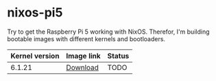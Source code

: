 # nixos-pi5

Try to get the Raspberry Pi 5 working with NixOS.
Therefor, I'm building bootable images with different kernels and bootloaders.

| Kernel version | Image link                                                                                                                                                                                                                                                                                                                                                                                                                                                                            | Status |
| -------------- | ------------------------------------------------------------------------------------------------------------------------------------------------------------------------------------------------------------------------------------------------------------------------------------------------------------------------------------------------------------------------------------------------------------------------------------------------------------------------------------- | ------ |
| 6.1.21         | [Download](https://s3.eu-central-003.backblazeb2.com/crab-share/01HG094WQ69HK74YX7MTQDHHM1/pi5-image-23.11.20231114.bf744fe-aarch64-linux.img.zip?X-Amz-Algorithm=AWS4-HMAC-SHA256&X-Amz-Credential=003d560892a1b3a0000000002%2F20231117%2Feu-central-003%2Fs3%2Faws4_request&X-Amz-Date=20231117T090423Z&X-Amz-Expires=604800&X-Amz-SignedHeaders=host&response-cache-control=no-cache%2C+no-store&X-Amz-Signature=d5ac14647af8d7b6af4fb8446e68edbae85f7a5ee138618e85616fde405a586e) | TODO   |
